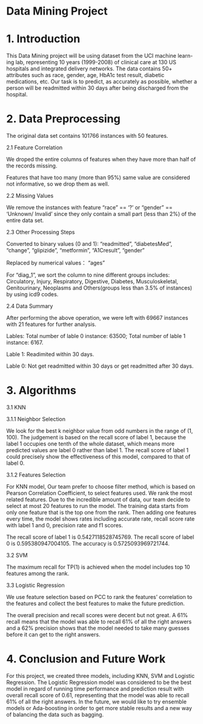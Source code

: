 # Data Mining Project

# 1. Introduction

This Data Mining project will be using dataset from the UCI machine learn- ing lab, representing 10 years (1999-2008) of clinical care at 130 US hospitals and integrated delivery networks. The data contains 50+ attributes such as race, gender, age, HbA1c test result, diabetic medications, etc. Our task is to predict, as accurately as possible, whether a person will be readmitted within 30 days after being discharged from the hospital.

# 2. Data Preprocessing 
The original data set contains 101766 instances with 50 features.

2.1 Feature Correlation 

We droped the entire columns of features when they have more than half of the records missing. 

Features that have too many (more than 95%) same value are considered  not informative, so we drop them as well. 

2.2 Missing Values 

We remove the instances with feature “race” == ‘?’ or “gender” == ‘Unknown/ Invalid’ since they only contain a small part (less than 2%) of the entire data set. 

2.3 Other Processing Steps 

Converted to binary values (0 and 1): “readmitted”, “diabetesMed”, “change”, “glipizide”, “metformin”, “A1Cresult”, “gender” 

Replaced by numerical values： “ages” 

For “diag_1”, we sort the column to nine different groups includes: Circulatory,  Injury, Respiratory, Digestive, Diabetes, Musculoskeletal, Genitourinary, Neoplasms and Others(groups less than 3.5% of instances) by using icd9 codes. 

2.4 Data Summary

After performing the above operation, we were left with 69667 instances with 21 features for further analysis. 

Lables: Total number of lable 0 instance: 63500; Total number of lable 1 instance: 6167.

Lable 1: Readimited within 30 days.

Lable 0: Not get readmitted within 30 days or get readmitted after 30 days.

# 3. Algorithms

3.1 KNN

3.1.1 Neighbor Selection

We look for the best k neighbor value from odd numbers in the range of (1, 100). The judgement is based on the recall score of label 1, because the label 1 occupies one tenth of the whole dataset, which means more predicted values are label 0 rather than label 1. The recall score of label 1 could precisely show the effectiveness of this model, compared to that of label 0.  

3.1.2 Features Selection

For KNN model, Our team prefer to choose filter method, which is based on Pearson Correlation Coefficient,  to select features used. We rank the most related features. Due to the incredible amount of data, our team decide to select at most 20 features to run the model. The training data starts from only one feature that is the top one from the rank. Then adding one features every time, the model shows rates including accurate rate, recall score rate with label 1 and 0, precision rate and f1 scores. 

The recall score of label 1 is 0.5427118528745769. The recall score of label 0 is 0.595380947004105. The accuracy is 0.5725093969721744. 

3.2 SVM

The maximum recall for TP(1) is achieved when the model includes top 10 features among the rank. 

3.3 Logistic Regression

We use feature selection based on PCC to rank the features’ correlation to the features and collect the best features to make the future prediction.

The overall precision and recall scores were decent but not great. A 61% recall means that the model was able to recall 61% of all the right answers and a 62% precision shows that the model needed to take many guesses before it can get to the right answers.  

# 4. Conclusion and Future Work 

For this project, we created three models, including KNN, SVM and Logistic Regression. The Logistic Regression model was considered to be the best model in regard of running time performance and prediction result with overall recall score of 0.61, representing that the model was able to recall 61% of all the right answers. In the future, we would like to try ensemble models or Ada-boosting in order to get more stable results and a new way of balancing the data such as bagging. 

